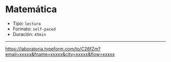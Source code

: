 # Matemática

* Tipo: `lectura`
* Formato: `self-paced`
* Duración: `45min`

***

https://laboratoria.typeform.com/to/C26fZm?email=xxxxx&fname=xxxxx&city=xxxxx&flow=xxxxx
